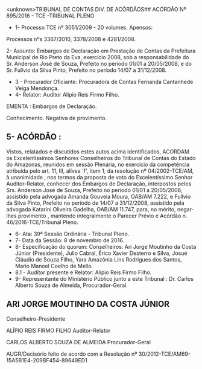 &lt;unknown&gt;TRIBUNAL DE CONTAS DIV. DE ACÓRDÃOS## ACÓRDÃO Nº 895/2016 - TCE -TRIBUNAL PLENO

- 1- Processo TCE nº 3051/2009 - 20 volumes. Apensos:

Processos nºs 3367/2010, 3378/2008 e 4281/2008.

2- Assunto: Embargos de Declaração em Prestação de Contas da Prefeitura Municipal de Rio Preto da Eva, exercício 2008, sob a responsabilidade do Sr. Anderson José de Souza, Prefeito no período 01/01 a 20/05/2008, e do Sr. Fullvio da Silva Pinto, Prefeito no  período 14/07 a 31/12/2008.

- 3 - Procurador Oficiante: Procuradora de Contas Fernanda Cantanhede Veiga Mendonça.
- 4- Relator: Auditor Alípio Reis Firmo Filho.

EMENTA : Embargos de Declaração.

Conhecimento. Negativa de provimento.

## 5- ACÓRDÃO :

Vistos, relatados e discutidos estes autos acima identificados, ACORDAM os Excelentíssimos Senhores Conselheiros do Tribunal de Contas do Estado do Amazonas, reunidos em sessão Plenária, no exercício da competência atribuída pelo art. 11, III, alívea 'f', item 1, da resolução nº  04/2002-TCE/AM, à  unanimidade ,  nos  termos  da  proposta  de  voto  do  Excelentíssimo Senhor  Auditor-Relator, conhecer dos  Embargos  de  Declaração,  interpostos  pelos  Srs. Anderson  José  de  Souza,  Prefeito  no  período  01/01  a  20/05/2008,  assistido  pela  advogada Amanda Gouveia Moura, OAB/AM 7.222, e Fullvio da Silva Pinto, Prefeito no período de 14/07 a  31/12/2008,  assistido  pela  advogada  Katarini  Oliveira  Gadelha,  OAB/AM  11.747,  para, no mérito,  negar-lhes  provimento ,  mantendo  integralmente  o  Parecer  Prévio  e  Acórdão  n. 46/2016-TCE/Tribunal Pleno.

- 6- Ata: 39ª Sessão Ordinária - Tribunal Pleno.
- 7- Data da Sessão: 8 de novembro de 2016.
- 8- Especificação do quorum: Conselheiros: Ari Jorge Moutinho da Costa Júnior (Presidente), Julio Cabral, Érico Xavier Desterro e Silva, Josué Cláudio de Souza Filho, Yara Amazônia Lins Rodrigues dos Santos, Mario Manoel Coelho de Mello.
- 8.1 - Auditor presente e Relator: Alípio Reis Firmo Filho.
- 9- Representante do Ministério Público junto a este Tribunal : Dr. Carlos Alberto Souza de Almeida, Procurador-Geral.

## ARI JORGE MOUTINHO DA COSTA JÚNIOR

Conselheiro-Presidente

ALÍPIO REIS FIRMO FILHO Auditor-Relator

CARLOS ALBERTO SOUZA DE ALMEIDA Procurador-Geral

AUGR/Decisório feito de acordo com a Resolução nº 30/2012-TCE/AM69-15A5B1E4-209BF454-89649ED1
